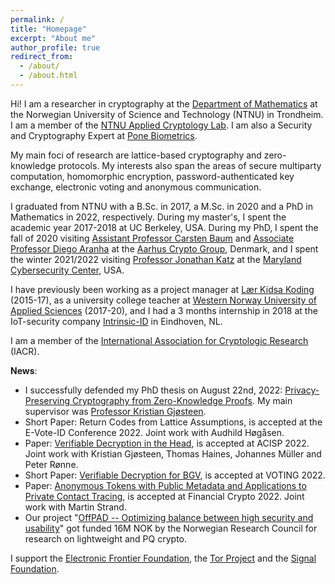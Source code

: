 ```yaml
---
permalink: /
title: "Homepage"
excerpt: "About me"
author_profile: true
redirect_from:
  - /about/
  - /about.html
---
```


Hi! I am a researcher in cryptography at the [Department of Mathematics](https://www.ntnu.edu/imf) at the Norwegian University of Science and Technology (NTNU) in Trondheim. I am a member of the [NTNU Applied Cryptology Lab](https://www.ntnu.edu/iik/nacl-lab). I am also a Security and Cryptography Expert at [Pone Biometrics](https://ponebiometrics.com/the-team).

My main foci of research are lattice-based cryptography and zero-knowledge protocols. My interests also span the areas of secure multiparty computation, homomorphic encryption, password-authenticated key exchange, electronic voting and anonymous communication.

I graduated from NTNU with a B.Sc. in 2017, a M.Sc. in 2020 and a PhD in Mathematics in 2022, respectively. During my master's, I spent the academic year 2017-2018 at UC Berkeley, USA. During my PhD, I spent the fall of 2020 visiting [Assistant Professor Carsten Baum](http://carstenbaum.com) and [Associate Professor Diego Aranha](https://dfaranha.github.io) at the [Aarhus Crypto Group](https://users-cs.au.dk/orlandi/cryptogroup), Denmark, and I spent the winter 2021/2022 visiting [Professor Jonathan Katz](http://www.cs.umd.edu/~jkatz) at the [Maryland Cybersecurity Center](https://cyber.umd.edu), USA.

I have previously been working as a project manager at [Lær Kidsa Koding](https://www.kidsakoder.no) (2015-17), as a university college teacher at [Western Norway University of Applied Sciences](https://www.hvl.no/en) (2017-20), and I had a 3 months internship in 2018 at the IoT-security company [Intrinsic-ID](https://www.intrinsic-id.com) in Eindhoven, NL.

I am a member of the [International Association for Cryptologic Research](https://iacr.org) (IACR).

**News**:
- I successfully defended my PhD thesis on August 22nd, 2022: [Privacy-Preserving Cryptography from Zero-Knowledge Proofs](https://ntnuopen.ntnu.no/ntnu-xmlui/handle/11250/3012606). My main supervisor was [Professor Kristian Gjøsteen](https://www.ntnu.edu/employees/kristian.gjosteen).
- Short Paper: Return Codes from Lattice Assumptions, is accepted at the E-Vote-ID Conference 2022. Joint work with Audhild Høgåsen.
- Paper: [Verifiable Decryption in the Head](https://eprint.iacr.org/2021/558.pdf), is accepted at ACISP 2022. Joint work with Kristian Gjøsteen, Thomas Haines, Johannes Müller and Peter Rønne.
- Short Paper: [Verifiable Decryption for BGV](https://eprint.iacr.org/2021/1693.pdf), is accepted at VOTING 2022.
- Paper: [Anonymous Tokens with Public Metadata and Applications to Private Contact Tracing](https://eprint.iacr.org/2021/203.pdf), is accepted at Financial Crypto 2022. Joint work with Martin Strand.
- Our project "[OffPAD -- Optimizing balance between high security and usability](https://prosjektbanken.forskningsradet.no/en/project/FORISS/321619)" got funded 16M NOK by the Norwegian Research Council for research on lightweight and PQ crypto.

I support the [Electronic Frontier Foundation](https://supporters.eff.org/donate/join-eff-4), the [Tor Project](https://donate.torproject.org) and the [Signal Foundation](https://signal.org/donate).

